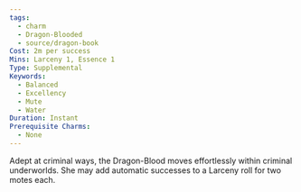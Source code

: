 ```yaml
---
tags:
  - charm
  - Dragon-Blooded
  - source/dragon-book
Cost: 2m per success
Mins: Larceny 1, Essence 1
Type: Supplemental
Keywords:
  - Balanced
  - Excellency
  - Mute
  - Water
Duration: Instant
Prerequisite Charms:
  - None
---
```

Adept at criminal ways, the Dragon-Blood moves effortlessly within criminal underworlds. She may add automatic successes to a Larceny roll for two motes each.